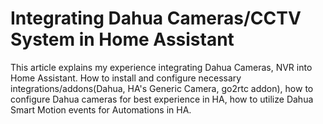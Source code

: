 # Integrating Dahua Cameras/CCTV System in Home Assistant
This article explains my experience integrating Dahua Cameras, NVR into Home Assistant. How to install and configure necessary integrations/addons(Dahua, HA's Generic Camera, go2rtc addon), how to configure Dahua cameras for best experience in HA, how to utilize Dahua Smart Motion events for Automations in HA.
